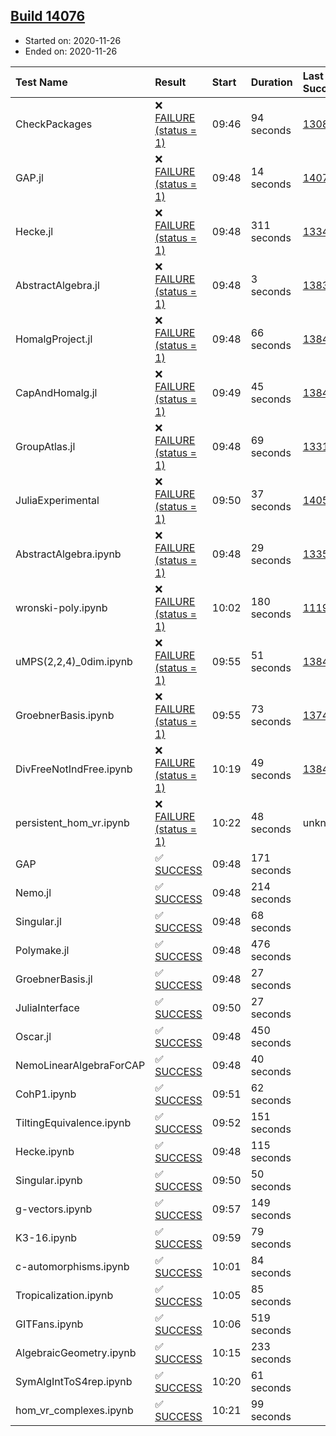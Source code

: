 ## [Build 14076](https://oscarci.mathematik.uni-kl.de/job/oscar/14076/)

* Started on: 2020-11-26
* Ended on: 2020-11-26

| Test Name    | Result | Start | Duration | Last Success | First Failure |
|:-------------|:-------|:------|:---------|:-------------|:--------------|
| CheckPackages | ❌ [FAILURE (status = 1)](https://oscarci.mathematik.uni-kl.de/job/oscar/14076/artifact/logs/build-14076/CheckPackages.log) | 09:46 | 94 seconds | [13085](https://oscarci.mathematik.uni-kl.de/job/oscar/13085/) | [13086](https://oscarci.mathematik.uni-kl.de/job/oscar/13086/) |
| GAP.jl | ❌ [FAILURE (status = 1)](https://oscarci.mathematik.uni-kl.de/job/oscar/14076/artifact/logs/build-14076/GAP.jl.log) | 09:48 | 14 seconds | [14075](https://oscarci.mathematik.uni-kl.de/job/oscar/14075/) | [14076](https://oscarci.mathematik.uni-kl.de/job/oscar/14076/) |
| Hecke.jl | ❌ [FAILURE (status = 1)](https://oscarci.mathematik.uni-kl.de/job/oscar/14076/artifact/logs/build-14076/Hecke.jl.log) | 09:48 | 311 seconds | [13341](https://oscarci.mathematik.uni-kl.de/job/oscar/13341/) | [13342](https://oscarci.mathematik.uni-kl.de/job/oscar/13342/) |
| AbstractAlgebra.jl | ❌ [FAILURE (status = 1)](https://oscarci.mathematik.uni-kl.de/job/oscar/14076/artifact/logs/build-14076/AbstractAlgebra.jl.log) | 09:48 | 3 seconds | [13837](https://oscarci.mathematik.uni-kl.de/job/oscar/13837/) | [13838](https://oscarci.mathematik.uni-kl.de/job/oscar/13838/) |
| HomalgProject.jl | ❌ [FAILURE (status = 1)](https://oscarci.mathematik.uni-kl.de/job/oscar/14076/artifact/logs/build-14076/HomalgProject.jl.log) | 09:48 | 66 seconds | [13845](https://oscarci.mathematik.uni-kl.de/job/oscar/13845/) | [13846](https://oscarci.mathematik.uni-kl.de/job/oscar/13846/) |
| CapAndHomalg.jl | ❌ [FAILURE (status = 1)](https://oscarci.mathematik.uni-kl.de/job/oscar/14076/artifact/logs/build-14076/CapAndHomalg.jl.log) | 09:49 | 45 seconds | [13845](https://oscarci.mathematik.uni-kl.de/job/oscar/13845/) | [13846](https://oscarci.mathematik.uni-kl.de/job/oscar/13846/) |
| GroupAtlas.jl | ❌ [FAILURE (status = 1)](https://oscarci.mathematik.uni-kl.de/job/oscar/14076/artifact/logs/build-14076/GroupAtlas.jl.log) | 09:48 | 69 seconds | [13311](https://oscarci.mathematik.uni-kl.de/job/oscar/13311/) | [13312](https://oscarci.mathematik.uni-kl.de/job/oscar/13312/) |
| JuliaExperimental | ❌ [FAILURE (status = 1)](https://oscarci.mathematik.uni-kl.de/job/oscar/14076/artifact/logs/build-14076/JuliaExperimental.log) | 09:50 | 37 seconds | [14052](https://oscarci.mathematik.uni-kl.de/job/oscar/14052/) | [14053](https://oscarci.mathematik.uni-kl.de/job/oscar/14053/) |
| AbstractAlgebra.ipynb | ❌ [FAILURE (status = 1)](https://oscarci.mathematik.uni-kl.de/job/oscar/14076/artifact/logs/build-14076/AbstractAlgebra.ipynb.log) | 09:48 | 29 seconds | [13355](https://oscarci.mathematik.uni-kl.de/job/oscar/13355/) | [13356](https://oscarci.mathematik.uni-kl.de/job/oscar/13356/) |
| wronski-poly.ipynb | ❌ [FAILURE (status = 1)](https://oscarci.mathematik.uni-kl.de/job/oscar/14076/artifact/logs/build-14076/wronski-poly.ipynb.log) | 10:02 | 180 seconds | [11192](https://oscarci.mathematik.uni-kl.de/job/oscar/11192/) | [11193](https://oscarci.mathematik.uni-kl.de/job/oscar/11193/) |
| uMPS(2,2,4)_0dim.ipynb | ❌ [FAILURE (status = 1)](https://oscarci.mathematik.uni-kl.de/job/oscar/14076/artifact/logs/build-14076/uMPS-2-2-4-_0dim.ipynb.log) | 09:55 | 51 seconds | [13841](https://oscarci.mathematik.uni-kl.de/job/oscar/13841/) | [13842](https://oscarci.mathematik.uni-kl.de/job/oscar/13842/) |
| GroebnerBasis.ipynb | ❌ [FAILURE (status = 1)](https://oscarci.mathematik.uni-kl.de/job/oscar/14076/artifact/logs/build-14076/GroebnerBasis.ipynb.log) | 09:55 | 73 seconds | [13748](https://oscarci.mathematik.uni-kl.de/job/oscar/13748/) | [13749](https://oscarci.mathematik.uni-kl.de/job/oscar/13749/) |
| DivFreeNotIndFree.ipynb | ❌ [FAILURE (status = 1)](https://oscarci.mathematik.uni-kl.de/job/oscar/14076/artifact/logs/build-14076/DivFreeNotIndFree.ipynb.log) | 10:19 | 49 seconds | [13845](https://oscarci.mathematik.uni-kl.de/job/oscar/13845/) | [13846](https://oscarci.mathematik.uni-kl.de/job/oscar/13846/) |
| persistent_hom_vr.ipynb | ❌ [FAILURE (status = 1)](https://oscarci.mathematik.uni-kl.de/job/oscar/14076/artifact/logs/build-14076/persistent_hom_vr.ipynb.log) | 10:22 | 48 seconds | unknown | unknown |
| GAP | ✅ [SUCCESS](https://oscarci.mathematik.uni-kl.de/job/oscar/14076/artifact/logs/build-14076/GAP.log) | 09:48 | 171 seconds |  |  |
| Nemo.jl | ✅ [SUCCESS](https://oscarci.mathematik.uni-kl.de/job/oscar/14076/artifact/logs/build-14076/Nemo.jl.log) | 09:48 | 214 seconds |  |  |
| Singular.jl | ✅ [SUCCESS](https://oscarci.mathematik.uni-kl.de/job/oscar/14076/artifact/logs/build-14076/Singular.jl.log) | 09:48 | 68 seconds |  |  |
| Polymake.jl | ✅ [SUCCESS](https://oscarci.mathematik.uni-kl.de/job/oscar/14076/artifact/logs/build-14076/Polymake.jl.log) | 09:48 | 476 seconds |  |  |
| GroebnerBasis.jl | ✅ [SUCCESS](https://oscarci.mathematik.uni-kl.de/job/oscar/14076/artifact/logs/build-14076/GroebnerBasis.jl.log) | 09:48 | 27 seconds |  |  |
| JuliaInterface | ✅ [SUCCESS](https://oscarci.mathematik.uni-kl.de/job/oscar/14076/artifact/logs/build-14076/JuliaInterface.log) | 09:50 | 27 seconds |  |  |
| Oscar.jl | ✅ [SUCCESS](https://oscarci.mathematik.uni-kl.de/job/oscar/14076/artifact/logs/build-14076/Oscar.jl.log) | 09:48 | 450 seconds |  |  |
| NemoLinearAlgebraForCAP | ✅ [SUCCESS](https://oscarci.mathematik.uni-kl.de/job/oscar/14076/artifact/logs/build-14076/NemoLinearAlgebraForCAP.log) | 09:48 | 40 seconds |  |  |
| CohP1.ipynb | ✅ [SUCCESS](https://oscarci.mathematik.uni-kl.de/job/oscar/14076/artifact/logs/build-14076/CohP1.ipynb.log) | 09:51 | 62 seconds |  |  |
| TiltingEquivalence.ipynb | ✅ [SUCCESS](https://oscarci.mathematik.uni-kl.de/job/oscar/14076/artifact/logs/build-14076/TiltingEquivalence.ipynb.log) | 09:52 | 151 seconds |  |  |
| Hecke.ipynb | ✅ [SUCCESS](https://oscarci.mathematik.uni-kl.de/job/oscar/14076/artifact/logs/build-14076/Hecke.ipynb.log) | 09:48 | 115 seconds |  |  |
| Singular.ipynb | ✅ [SUCCESS](https://oscarci.mathematik.uni-kl.de/job/oscar/14076/artifact/logs/build-14076/Singular.ipynb.log) | 09:50 | 50 seconds |  |  |
| g-vectors.ipynb | ✅ [SUCCESS](https://oscarci.mathematik.uni-kl.de/job/oscar/14076/artifact/logs/build-14076/g-vectors.ipynb.log) | 09:57 | 149 seconds |  |  |
| K3-16.ipynb | ✅ [SUCCESS](https://oscarci.mathematik.uni-kl.de/job/oscar/14076/artifact/logs/build-14076/K3-16.ipynb.log) | 09:59 | 79 seconds |  |  |
| c-automorphisms.ipynb | ✅ [SUCCESS](https://oscarci.mathematik.uni-kl.de/job/oscar/14076/artifact/logs/build-14076/c-automorphisms.ipynb.log) | 10:01 | 84 seconds |  |  |
| Tropicalization.ipynb | ✅ [SUCCESS](https://oscarci.mathematik.uni-kl.de/job/oscar/14076/artifact/logs/build-14076/Tropicalization.ipynb.log) | 10:05 | 85 seconds |  |  |
| GITFans.ipynb | ✅ [SUCCESS](https://oscarci.mathematik.uni-kl.de/job/oscar/14076/artifact/logs/build-14076/GITFans.ipynb.log) | 10:06 | 519 seconds |  |  |
| AlgebraicGeometry.ipynb | ✅ [SUCCESS](https://oscarci.mathematik.uni-kl.de/job/oscar/14076/artifact/logs/build-14076/AlgebraicGeometry.ipynb.log) | 10:15 | 233 seconds |  |  |
| SymAlgIntToS4rep.ipynb | ✅ [SUCCESS](https://oscarci.mathematik.uni-kl.de/job/oscar/14076/artifact/logs/build-14076/SymAlgIntToS4rep.ipynb.log) | 10:20 | 61 seconds |  |  |
| hom_vr_complexes.ipynb | ✅ [SUCCESS](https://oscarci.mathematik.uni-kl.de/job/oscar/14076/artifact/logs/build-14076/hom_vr_complexes.ipynb.log) | 10:21 | 99 seconds |  |  |
